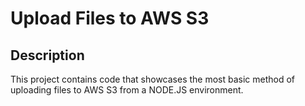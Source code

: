 # Upload Files to AWS S3

## Description
This project contains code that showcases the most basic method of uploading files to AWS S3
from a NODE.JS environment.